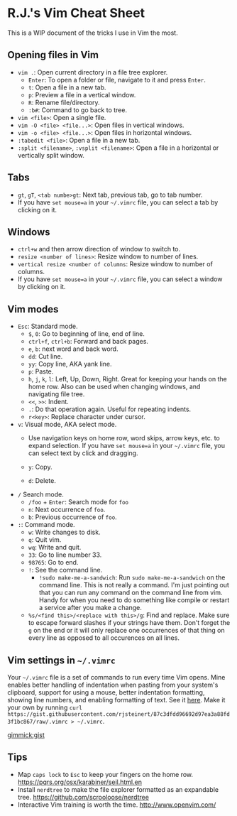 # R.J.'s Vim Cheat Sheet
This is a WIP document of the tricks I use in Vim the most.

## Opening files in Vim
- `vim .`: Open current directory in a file tree explorer.
  - `Enter`: To open a folder or file, navigate to it and press `Enter`.
  - `t`: Open a file in a new tab.
  - `p`: Preview a file in a vertical window.
  - `R`: Rename file/directory.
  - `:b#`: Command to go back to tree.
- `vim <file>`: Open a single file.
- `vim -O <file> <file...>`: Open files in vertical windows.
- `vim -o <file> <file...>`: Open files in horizontal windows.
- `:tabedit <file>`: Open a file in a new tab.
- `:split <filename>`, `:vsplit <filename>`: Open a file in a horizontal or vertically split window.


## Tabs
- `gt`, `gT`, `<tab numbe>gt`: Next tab, previous tab, go to tab number.
- If you have `set mouse=a` in your `~/.vimrc` file, you can select a tab by clicking on it.


## Windows
- `ctrl+w` and then arrow direction of window to switch to.
- `resize <number of lines>`: Resize window to number of lines.
- `vertical resize <number of columns`: Resize window to number of columns.
- If you have `set mouse=a` in your `~/.vimrc` file, you can select a window by clicking on it.


## Vim modes
- `Esc`: Standard mode.
  - `$`, `0`: Go to beginning of line, end of line.
  - `ctrl+f`, `ctrl+b`: Forward and back pages.
  - `e`, `b`: next word and back word.
  - `dd`: Cut line.
  - `yy`: Copy line, AKA yank line.
  - `p`: Paste.
  - `h`, `j`, `k`, `l`: Left, Up, Down, Right. Great for keeping your hands on the home row. Also can be used when changing windows, and navigating file tree.
  - `<<`, `>>`: Indent.
  - `.`: Do that operation again. Useful for repeating indents.
  - `r<key>`: Replace character under cursor.
- `v`: Visual mode, AKA select mode.
  - Use navigation keys on home row, word skips, arrow keys, etc. to expand selection. If you have `set mouse=a` in your `~/.vimrc` file, you can select text by click and dragging.

  - `y`: Copy.
  - `d`: Delete.
- `/` Search mode.
  - `/foo` + `Enter`: Search mode for `foo`
  - `n`: Next occurrence of `foo`.
  - `b`: Previous occurrence of `foo`.
- `:`: Command mode.
  - `w`: Write changes to disk.
  - `q`: Quit vim.
  - `wq`: Write and quit.
  - `33`: Go to line number 33.
  - `98765`: Go to end.
  - `!`: See the command line.
    - `!sudo make-me-a-sandwich`: Run `sudo make-me-a-sandwich` on the command line. This is not really a command. I'm just pointing out that you can run any command on the command line from vim. Handy for when you need to do something like compile or restart a service after you make a change.
  - `%s/<find this>/<replace with this>/g`: Find and replace. Make sure to escape forward slashes if your strings have them. Don't forget the `g` on the end or it will only replace one occurrences of that thing on every line as opposed to all occurences on all lines.


## Vim settings in `~/.vimrc`
Your `~/.vimrc` file is a set of commands to run every time Vim opens. Mine enables better handling of indentation when pasting from your system's clipboard, support for using a mouse, better indentation formatting, showing line numbers, and enabling formatting of text. See it [here](https://gist.github.com/rjsteinert/87c3dfdd96692d97ea3a88fd3f1bc867). Make it your own by running `curl https://gist.githubusercontent.com/rjsteinert/87c3dfdd96692d97ea3a88fd3f1bc867/raw/.vimrc > ~/.vimrc`.

[gimmick:gist](87c3dfdd96692d97ea3a88fd3f1bc867)

<script src="https://gist.github.com/rjsteinert/87c3dfdd96692d97ea3a88fd3f1bc867.js"></script>

## Tips
- Map `caps lock` to `Esc` to keep your fingers on the home row. https://pqrs.org/osx/karabiner/seil.html.en
- Install `nerdtree` to make the file explorer formatted as an expandable tree. https://github.com/scrooloose/nerdtree
- Interactive Vim training is worth the time. http://www.openvim.com/
